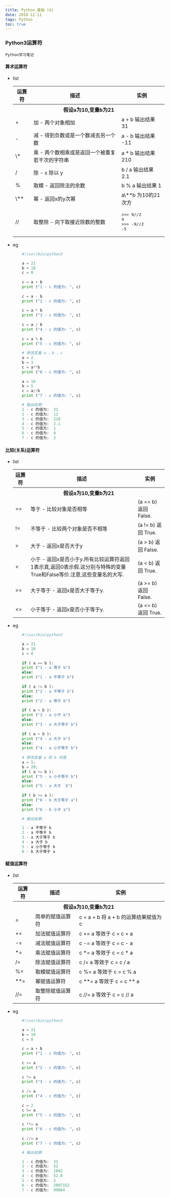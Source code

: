```yaml
---
title: Python_基础 (4)
date: 2018-12-11
tags: Python
toc: true
---
```


### Python3运算符
    Python学习笔记

<!-- more -->


#### 算术运算符
- list
    <table><tbody><tr><th>运算符</th><th>描述</th><th>实例</th></tr><tr><th align="center" valign="middle" colspan="3">假设a为10,变量b为21</th></tr><tr><td>+</td><td>加 - 两个对象相加</td><td> a + b 输出结果 31</td></tr><tr><td>-</td><td>减 - 得到负数或是一个数减去另一个数</td><td> a - b 输出结果 -11</td></tr><tr><td>\*</td><td>乘 - 两个数相乘或是返回一个被重复若干次的字符串</td><td> a * b 输出结果 210</td></tr><tr><td>/</td><td>除 - x 除以 y</td><td> b / a 输出结果 2.1</td></tr><tr><td>%</td><td>取模 - 返回除法的余数</td><td> b % a 输出结果 1</td></tr><tr><td>\**</td><td>幂 - 返回x的y次幂</td><td> a\**b 为10的21次方</td></tr><tr><td>//</td><td>取整除 - 向下取接近除数的整数</td><td> <pre class="prettyprint prettyprinted" style=""><span class="pun">&gt;&gt;&gt;</span><span class="pln"> </span><span class="lit">9</span><span class="com">//2</span><span class="pln"></span><br /><span class="lit">4</span><span class="pln"></span><br /><span class="pun">&gt;&gt;&gt;</span><span class="pln"> </span><span class="pun">-</span><span class="lit">9</span><span class="com">//2</span><span class="pln"></span><br /><span class="pun">-</span><span class="lit">5</span></pre></td></tr></tbody></table>
- eg
    ```python
        #!/usr/bin/python3
 
        a = 21
        b = 10
        c = 0
        
        c = a + b
        print ("1 - c 的值为: ", c)
        
        c = a - b
        print ("2 - c 的值为: ", c)
        
        c = a * b
        print ("3 - c 的值为: ", c)
        
        c = a / b
        print ("4 - c 的值为: ", c)
        
        c = a % b
        print ("5 - c 的值为: ", c)
        
        # 修改变量 a 、b 、c
        a = 2
        b = 3
        c = a**b 
        print ("6 - c 的值为: ", c)
        
        a = 10
        b = 5
        c = a//b 
        print ("7 - c 的值为: ", c)

        # 输出结果: 
        1 - c 的值为:  31
        2 - c 的值为:  11
        3 - c 的值为:  210
        4 - c 的值为:  2.1
        5 - c 的值为:  1
        6 - c 的值为:  8
        7 - c 的值为:  2
    ```

#### 比较(关系)运算符
- list
    <table class="reference"><tbody><tr><th width="10%">运算符</th><th>描述</th><th>实例</th></tr><tr><th align="center" valign="middle" colspan="3">假设a为10,变量b为21</th><tr><td>==</td><td> 等于 - 比较对象是否相等</td><td> (a == b) 返回 False.</td></tr><tr><td>!=</td><td> 不等于 - 比较两个对象是否不相等</td><td> (a != b) 返回 True.</td></tr><tr><td>&gt;</td><td> 大于 - 返回x是否大于y</td><td> (a &gt; b) 返回 False.</td></tr><tr><td>&lt;</td><td> 小于 - 返回x是否小于y.所有比较运算符返回1表示真,返回0表示假.这分别与特殊的变量True和False等价.注意,这些变量名的大写.</td><td> (a &lt; b) 返回 True.</td></tr><tr><td>&gt;=</td><td> 大于等于 - 返回x是否大于等于y.</td><td> (a &gt;= b) 返回 False.</td></tr><tr><td>&lt;=</td><td> 小于等于 - 返回x是否小于等于y.</td><td> (a &lt;= b) 返回 True.</td></tr></tbody></table>
- eg
    ```python
        #!/usr/bin/python3
 
        a = 21
        b = 10
        c = 0
        
        if ( a == b ):
        print ("1 - a 等于 b")
        else:
        print ("1 - a 不等于 b")
        
        if ( a != b ):
        print ("2 - a 不等于 b")
        else:
        print ("2 - a 等于 b")
        
        if ( a < b ):
        print ("3 - a 小于 b")
        else:
        print ("3 - a 大于等于 b")
        
        if ( a > b ):
        print ("4 - a 大于 b")
        else:
        print ("4 - a 小于等于 b")
        
        # 修改变量 a 和 b 的值
        a = 5;
        b = 20;
        if ( a <= b ):
        print ("5 - a 小于等于 b")
        else:
        print ("5 - a 大于  b")
        
        if ( b >= a ):
        print ("6 - b 大于等于 a")
        else:
        print ("6 - b 小于 a")

        # 输出结果: 

        1 - a 不等于 b
        2 - a 不等于 b
        3 - a 大于等于 b
        4 - a 大于 b
        5 - a 小于等于 b
        6 - b 大于等于 a
    ```

#### 赋值运算符
- list
    <table class="reference"><tbody><tr><th>运算符</th><th>描述</th><th>实例</th></tr><tr><th align="center" valign="middle" colspan="3">假设a为10,变量b为21</th></tr><tr><td>=</td><td>简单的赋值运算符</td><td> c = a + b 将 a + b 的运算结果赋值为 c</td></tr><tr><td>+=</td><td>加法赋值运算符</td><td> c += a 等效于 c = c + a</td></tr><tr><td>-=</td><td>减法赋值运算符</td><td> c -= a 等效于 c = c - a</td></tr><tr><td>*=</td><td>乘法赋值运算符</td><td> c *= a 等效于 c = c * a</td></tr><tr><td>/=</td><td>除法赋值运算符</td><td> c /= a 等效于 c = c / a</td></tr><tr><td>%=</td><td>取模赋值运算符</td><td> c %= a 等效于 c = c % a</td></tr><tr><td>**=</td><td>幂赋值运算符</td><td> c **= a 等效于 c = c ** a</td></tr><tr><td>//=</td><td> 取整除赋值运算符</td><td> c //= a 等效于 c = c // a</td></tr></tbody></table>
- eg
    ```python
        #!/usr/bin/python3
 
        a = 21
        b = 10
        c = 0
        
        c = a + b
        print ("1 - c 的值为: ", c)
        
        c += a
        print ("2 - c 的值为: ", c)
        
        c *= a
        print ("3 - c 的值为: ", c)
        
        c /= a 
        print ("4 - c 的值为: ", c)
        
        c = 2
        c %= a
        print ("5 - c 的值为: ", c)
        
        c **= a
        print ("6 - c 的值为: ", c)
        
        c //= a
        print ("7 - c 的值为: ", c)

        # 输出结果: 

        1 - c 的值为:  31
        2 - c 的值为:  52
        3 - c 的值为:  1092
        4 - c 的值为:  52.0
        5 - c 的值为:  2
        6 - c 的值为:  2097152
        7 - c 的值为:  99864
    ```

